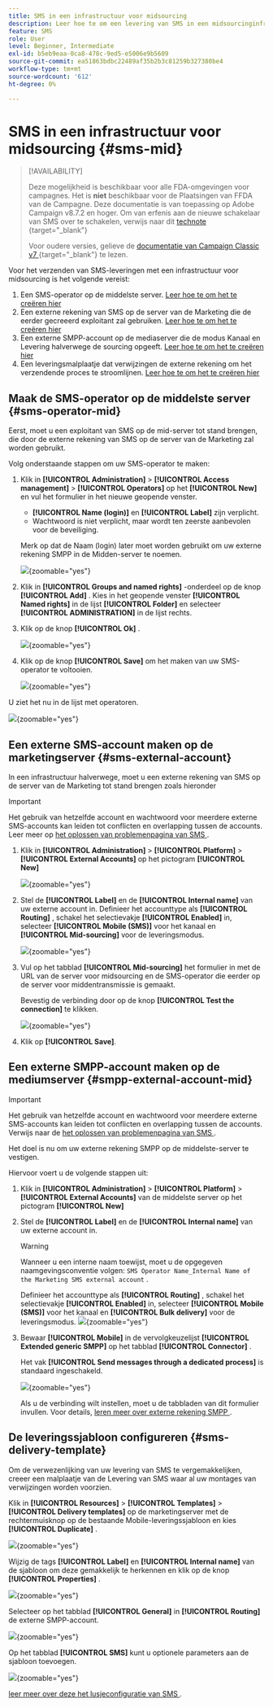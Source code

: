 ```yaml
---
title: SMS in een infrastructuur voor midsourcing
description: Leer hoe te om een levering van SMS in een midsourcinginfrastructuur te vormen
feature: SMS
role: User
level: Beginner, Intermediate
exl-id: b5eb9eaa-0ca8-478c-9ed5-e5006e9b5609
source-git-commit: ea51863bdbc22489af35b2b3c81259b327380be4
workflow-type: tm+mt
source-wordcount: '612'
ht-degree: 0%

---
```


# SMS in een infrastructuur voor midsourcing {#sms-mid}

>[!AVAILABILITY]
>
>Deze mogelijkheid is beschikbaar voor alle FDA-omgevingen voor campagnes. Het is **niet** beschikbaar voor de Plaatsingen van FFDA van de Campagne. Deze documentatie is van toepassing op Adobe Campaign v8.7.2 en hoger. Om van erfenis aan de nieuwe schakelaar van SMS over te schakelen, verwijs naar dit [ technote ](https://experienceleague.adobe.com/docs/campaign/technotes-ac/tn-new/sms-migration){target="_blank"}
>
>Voor oudere versies, gelieve de [ documentatie van Campaign Classic v7 ](https://experienceleague.adobe.com/nl/docs/campaign-classic/using/sending-messages/sending-messages-on-mobiles/sms-set-up/sms-set-up){target="_blank"} te lezen.

Voor het verzenden van SMS-leveringen met een infrastructuur voor midsourcing is het volgende vereist:

1. Een SMS-operator op de middelste server. [ Leer hoe te om het te creëren hier ](#sms-operator-mid)
1. Een externe rekening van SMS op de server van de Marketing die de eerder gecreeerd exploitant zal gebruiken. [ Leer hoe te om het te creëren hier ](#sms-external-account)
1. Een externe SMPP-account op de mediaserver die de modus Kanaal en Levering halverwege de sourcing opgeeft. [ Leer hoe te om het te creëren hier ](#smpp-external-account-mid)
1. Een leveringsmalplaatje dat verwijzingen de externe rekening om het verzendende proces te stroomlijnen. [ Leer hoe te om het te creëren hier ](#sms-delivery-template)

## Maak de SMS-operator op de middelste server {#sms-operator-mid}

Eerst, moet u een exploitant van SMS op de mid-server tot stand brengen, die door de externe rekening van SMS op de server van de Marketing zal worden gebruikt.

Volg onderstaande stappen om uw SMS-operator te maken:

1. Klik in **[!UICONTROL Administration]** > **[!UICONTROL Access management]** > **[!UICONTROL Operators]** op het **[!UICONTROL New]** en vul het formulier in het nieuwe geopende venster.

   * **[!UICONTROL Name (login)]** en **[!UICONTROL Label]** zijn verplicht.
   * Wachtwoord is niet verplicht, maar wordt ten zeerste aanbevolen voor de beveiliging.

   Merk op dat de Naam (login) later moet worden gebruikt om uw externe rekening SMPP in de Midden-server te noemen.

   ![](assets/smsoperator_mid.png){zoomable="yes"}

1. Klik in **[!UICONTROL Groups and named rights]** -onderdeel op de knop **[!UICONTROL Add]** .
Kies in het geopende venster **[!UICONTROL Named rights]** in de lijst **[!UICONTROL Folder]** en selecteer **[!UICONTROL ADMINISTRATION]** in de lijst rechts.

1. Klik op de knop **[!UICONTROL Ok]** .

   ![](assets/smsoperator_rights.png){zoomable="yes"}

1. Klik op de knop **[!UICONTROL Save]** om het maken van uw SMS-operator te voltooien.

   ![](assets/smsoperator_save.png){zoomable="yes"}

U ziet het nu in de lijst met operatoren.

![](assets/smsoperator_list.png){zoomable="yes"}

## Een externe SMS-account maken op de marketingserver {#sms-external-account}

In een infrastructuur halverwege, moet u een externe rekening van SMS op de server van de Marketing tot stand brengen zoals hieronder

>[!IMPORTANT]
>
>Het gebruik van hetzelfde account en wachtwoord voor meerdere externe SMS-accounts kan leiden tot conflicten en overlapping tussen de accounts. Leer meer op [ het oplossen van problemenpagina van SMS ](smpp-connection.md#sms-troubleshooting).

1. Klik in **[!UICONTROL Administration]** > **[!UICONTROL Platform]** > **[!UICONTROL External Accounts]** op het pictogram **[!UICONTROL New]**

   ![](assets/sms_extaccount.png){zoomable="yes"}

1. Stel de **[!UICONTROL Label]** en de **[!UICONTROL Internal name]** van uw externe account in. Definieer het accounttype als **[!UICONTROL Routing]** , schakel het selectievakje **[!UICONTROL Enabled]** in, selecteer **[!UICONTROL Mobile (SMS)]** voor het kanaal en **[!UICONTROL Mid-sourcing]** voor de leveringsmodus.

   ![](assets/mid_smsextaccount.png){zoomable="yes"}

1. Vul op het tabblad **[!UICONTROL Mid-sourcing]** het formulier in met de URL van de server voor midsourcing en de SMS-operator die eerder op de server voor middentransmissie is gemaakt.

   Bevestig de verbinding door op de knop **[!UICONTROL Test the connection]** te klikken.

   ![](assets/midtab_smsextaccount.png){zoomable="yes"}

1. Klik op **[!UICONTROL Save]**.

## Een externe SMPP-account maken op de mediumserver {#smpp-external-account-mid}

>[!IMPORTANT]
>
>Het gebruik van hetzelfde account en wachtwoord voor meerdere externe SMS-accounts kan leiden tot conflicten en overlapping tussen de accounts. Verwijs naar de [ het oplossen van problemenpagina van SMS ](smpp-connection.md#sms-troubleshooting).

Het doel is nu om uw externe rekening SMPP op de middelste-server te vestigen.

Hiervoor voert u de volgende stappen uit:

1. Klik in **[!UICONTROL Administration]** > **[!UICONTROL Platform]** > **[!UICONTROL External Accounts]** van de middelste server op het pictogram **[!UICONTROL New]**

1. Stel de **[!UICONTROL Label]** en de **[!UICONTROL Internal name]** van uw externe account in.

   >[!WARNING]
   >
   >Wanneer u een interne naam toewijst, moet u de opgegeven naamgevingsconventie volgen: `SMS Operator Name_Internal Name of the Marketing SMS external account` .
   >

   Definieer het accounttype als **[!UICONTROL Routing]** , schakel het selectievakje **[!UICONTROL Enabled]** in, selecteer **[!UICONTROL Mobile (SMS)]** voor het kanaal en **[!UICONTROL Bulk delivery]** voor de leveringsmodus.
   ![](assets/mid_extaccount.png){zoomable="yes"}

1. Bewaar **[!UICONTROL Mobile]** in de vervolgkeuzelijst **[!UICONTROL Extended generic SMPP]** op het tabblad **[!UICONTROL Connector]** .

   Het vak **[!UICONTROL Send messages through a dedicated process]** is standaard ingeschakeld.

   ![](assets/sms_extaccount_connector.png){zoomable="yes"}

   Als u de verbinding wilt instellen, moet u de tabbladen van dit formulier invullen. Voor details, [ leren meer over externe rekening SMPP ](smpp-external-account.md#smpp-connection-settings).

## De leveringssjabloon configureren {#sms-delivery-template}

Om de verwezenlijking van uw levering van SMS te vergemakkelijken, creeer een malplaatje van de Levering van SMS waar al uw montages van verwijzingen worden voorzien.

Klik in **[!UICONTROL Resources]** > **[!UICONTROL Templates]** > **[!UICONTROL Delivery templates]** op de marketingserver met de rechtermuisknop op de bestaande Mobile-leveringssjabloon en kies **[!UICONTROL Duplicate]** .

![](assets/sms_template_duplicate.png){zoomable="yes"}

Wijzig de tags **[!UICONTROL Label]** en **[!UICONTROL Internal name]** van de sjabloon om deze gemakkelijk te herkennen en klik op de knop **[!UICONTROL Properties]** .

![](assets/sms_template_name.png){zoomable="yes"}

Selecteer op het tabblad **[!UICONTROL General]** in **[!UICONTROL Routing]** de externe SMPP-account.

![](assets/mid_template.png){zoomable="yes"}

Op het tabblad **[!UICONTROL SMS]** kunt u optionele parameters aan de sjabloon toevoegen.

![](assets/sms_template_properties.png){zoomable="yes"}

[ leer meer over deze het lusjeconfiguratie van SMS ](sms-delivery-settings.md).
